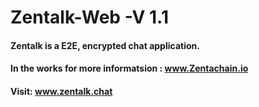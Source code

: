 # Zentalk-Web -V 1.1

#### Zentalk is a E2E, encrypted chat application.

#### In the works for more informatsion : www.Zentachain.io 

#### Visit: www.zentalk.chat
